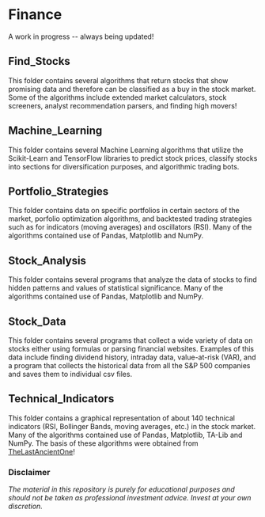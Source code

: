 # Finance
A work in progress -- always being updated!

## Find_Stocks
This folder contains several algorithms that return stocks that show promising data and therefore can be classified as a buy in the stock market. Some of the algorithms include extended market calculators, stock screeners, analyst recommendation parsers, and finding high movers!

## Machine_Learning
This folder contains several Machine Learning algorithms that utilize the Scikit-Learn and TensorFlow libraries to predict stock prices, classify stocks into sections for diversification purposes, and algorithmic trading bots.

## Portfolio_Strategies 
This folder contains data on specific portfolios in certain sectors of the market, porfolio optimization algorithms, and backtested trading strategies such as for indicators (moving averages) and oscillators (RSI). Many of the algorithms contained use of Pandas, Matplotlib and NumPy. 

## Stock_Analysis 
This folder contains several programs that analyze the data of stocks to find hidden patterns and values of statistical significance. Many of the algorithms contained use of Pandas, Matplotlib and NumPy. 

## Stock_Data
This folder contains several programs that collect a wide variety of data on stocks either using formulas or parsing financial websites. Examples of this data include finding dividend history, intraday data, value-at-risk (VAR), and a program that collects the historical data from all the S&P 500 companies and saves them to individual csv files. 

## Technical_Indicators 
This folder contains a graphical representation of about 140 technical indicators (RSI, Bollinger Bands, moving averages, etc.) in the stock market. Many of the algorithms contained use of Pandas, Matplotlib, TA-Lib and NumPy. The basis of these algorithms were obtained from <a href="https://github.com/LastAncientOne">TheLastAncientOne</a>!

### Disclaimer
<i>
The material in this repository is purely for educational purposes and should not be taken as professional investment advice. Invest at your own discretion.
</i>
